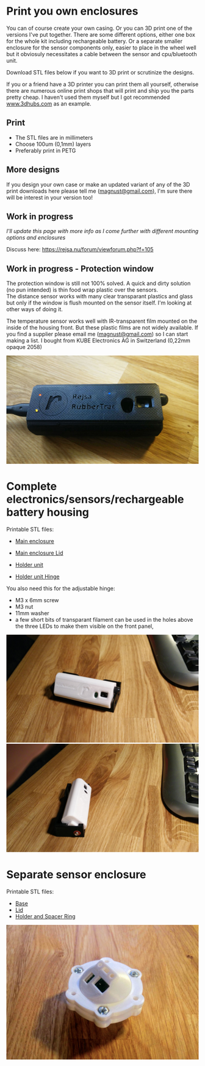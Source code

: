 # Print you own enclosures

You can of course create your own casing. Or you can 3D print one of the versions I've put together. There are some different options, either one box for the whole kit including rechargeable battery. Or a separate smaller enclosure for the sensor components only, easier to place in the wheel well but it obviosuly necessitates a cable between the sensor and cpu/bluetooth unit.

Download STL files below if you want to 3D print or scrutinize the designs. 

If you or a friend have a 3D printer you can print them all yourself, otherwise there are numerous online print shops that will print and ship you the parts pretty cheap. I haven't used them myself but I got recommended www.3dhubs.com as an example.

## Print 

- The STL files are in millimeters  
- Choose 100um (0,1mm) layers  
- Preferably print in PETG  

## More designs

If you design your own case or make an updated variant of any of the 3D print downloads here please tell me (magnust@gmail.com), I'm sure there will be interest in your version too!

## Work in progress

_I'll update this page with more info as I come further with different mounting options and enclosures_

Discuss here: https://rejsa.nu/forum/viewforum.php?f=105

## Work in progress - Protection window

The protection window is still not 100% solved. A quick and dirty solution (no pun intended) is thin food wrap plastic over the sensors.     
The distance sensor works with many clear transparant plastics and glass but only if the window is flush mounted on the sensor itself. I'm looking at other ways of doing it.  
  
The temperature sensor works well with IR-transparent film mounted on the inside of the housing front. But these plastic films are not widely available. If you find a supplier please email me (magnust@gmail.com) so I can start making a list. I bought from KUBE Electronics AG in Switzerland (0,22mm opaque 2058)
  
<img src=images/housing.png>  
  

  
# Complete electronics/sensors/rechargeable battery housing

Printable STL files:  
- <a href=printables/Main%20Housing%20Base.stl>Main enclosure</a>
- <a href=printables/Main%20Housing%20Lid.stl>Main enclosure Lid</a>  

- <a href=printables/Main%20Holder%20Base.stl>Holder unit</a>  
- <a href=printables/Main%20Holder%20Hinge.stl>Holder unit Hinge</a>  

You also need this for the adjustable hinge:  
- M3 x 6mm screw  
- M3 nut  
- 11mm washer  
- a few short bits of transparant filament can be used in the holes above the three LEDs to make them visible on the front panel,

<img src=images/main%20housing%20early%20wip%201.jpg>

<img src=images/main%20housing%20early%20wip%202.jpg>


# Separate sensor enclosure

Printable STL files:  
- <a href=printables/Minisensor%20Base.stl>Base</a>  
- <a href=printables/Minisensor%20Lid.stl>Lid</a>  
- <a href=printables/Minisensor%20Holder%20Ring.stl>Holder and Spacer Ring</a>  

<img src="images/minisensor.jpg">
